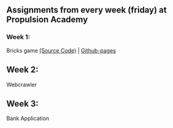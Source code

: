 ## Assignments from every week (friday) at Propulsion Academy

### Week 1:

Bricks game [(Source Code)](https://github.com/lukaslebo/lukaslebo.github.io/tree/master/Bricks) | [Github-pages](https://lukaslebo.github.io/Bricks/)

## Week 2:

Webcrawler


## Week 3:

Bank Application
